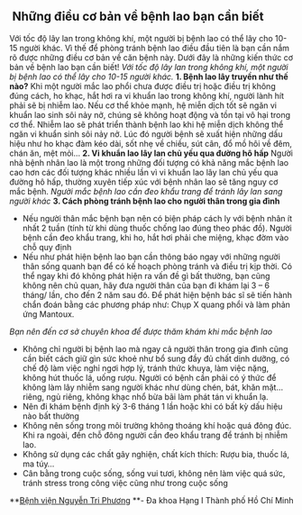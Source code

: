 ## ️ Những điều cơ bản về bệnh lao bạn cần biết

Với tốc độ lây lan trong không khí, một người bị bệnh lao có thể lây cho 10-15 người khác. Vì thế để phòng tránh bệnh lao điều đầu tiên là bạn cần nắm rõ được những điều cơ bản về căn bệnh này. Dưới đây là những kiến thức cơ bản về bệnh lao bạn cần biết!
_Với tốc độ lây lan trong không khí, một người bị bệnh lao có thể lây cho 10-15 người khác._
**1. Bệnh lao lây truyền như thế nào?**
Khi một người mắc lao phổi chưa được điều trị hoặc điều trị không đúng cách, ho khạc, hắt hơi ra vi khuẩn lao trong không khí, người lành hít phải sẽ bị nhiễm lao. Nếu cơ thể khỏe mạnh, hệ miễn dịch tốt sẽ ngăn vi khuẩn lao sinh sôi nảy nở, chúng sẽ không hoạt động và tồn tại vô hại trong cơ thể. Nhiễm lao sẽ phát triển thành bệnh lao khi hệ miễn dịch không thể ngăn vi khuẩn sinh sôi nảy nở. Lúc đó người bệnh sẽ xuất hiện những dấu hiệu như ho khạc đàm kéo dài, sốt nhẹ về chiều, sút cân, đổ mồ hôi về đêm, chán ăn, mệt mỏi…
**2. Vi khuẩn lao lây lan chủ yếu qua đường hô hấp**
Người nhà bệnh nhân lao là một trong những đối tượng có khả năng mắc bệnh lao cao hơn các đối tượng khác nhiều lần vì vi khuẩn lao lây lan chủ yếu qua đường hô hấp, thường xuyên tiếp xúc với bệnh nhân lao sẽ tăng nguy cơ mắc bệnh.
_Người mắc bệnh lao cần đeo khẩu trang để tránh lây lan sang người khác_
**3. Cách phòng tránh bệnh lao cho người thân trong gia đình**
  * Nếu người thân mắc bệnh bạn nên có biện pháp cách ly với bệnh nhân ít nhất 2 tuần (tính từ khi dùng thuốc chống lao đúng theo phác đồ). Người bệnh cần đeo khẩu trang, khi ho, hắt hơi phải che miệng, khạc đờm vào chỗ quy định
  * Nếu như phát hiện bệnh lao bạn cần thông báo ngay với những người thân sống quanh bạn để có kế hoạch phòng tránh và điều trị kịp thời. Có thể ngay khi đó không phát hiện ra vấn đề gì bất thường, bạn cũng không nên chủ quan, hãy đưa người thân của bạn đi khám lại 3 – 6 tháng/ lần, cho đến 2 năm sau đó. Để phát hiện bệnh bác sĩ sẽ tiến hành chẩn đoán bằng các phương pháp như: Chụp X quang phổi và làm phản ứng Mantoux.


_Bạn nên đến cơ sở chuyên khoa để được thăm khám khi mắc bệnh lao_
  * Không chỉ người bị bệnh lao mà ngay cả người thân trong gia đình cũng cần biết cách giữ gìn sức khoẻ như bổ sung đầy đủ chất dinh dưỡng, có chế độ làm việc nghỉ ngơi hợp lý, tránh thức khuya, làm việc nặng, không hút thuốc lá, uống rượu. Người có bệnh cần phải có ý thức để không làm lây nhiễm sang người khác như dùng chén, bát, khăn mặt… riêng, ngủ riêng, không khạc nhổ bừa bãi làm phát tán vi khuẩn lạ.
  * Nên đi khám bệnh định kỳ 3-6 tháng 1 lần hoặc khi có bất kỳ dấu hiệu nào bất thường
  * Không nên sống trong môi trường không thoáng khí hoặc quá đông đúc. Khi ra ngoài, đến chỗ đông người cần đeo khẩu trang để tránh bị nhiễm lao.
  * Không sử dụng các chất gây nghiện, chất kích thích: Rượu bia, thuốc lá, ma túy…
  * Cân bằng trong cuộc sống, sống vui tươi, không nên làm việc quá sức, tránh stress trong công việc cũng như trong cuộc sống


**[Bệnh viện Nguyễn Tri Phương](https://bvnguyentriphuong.com.vn/) **- Đa khoa Hạng I Thành phố Hồ Chí Minh

